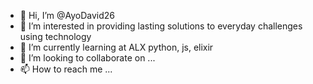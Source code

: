 - 👋 Hi, I’m @AyoDavid26
- 👀 I’m interested in providing lasting solutions to everyday challenges using technology
- 🌱 I’m currently learning at ALX python, js, elixir
- 💞️ I’m looking to collaborate on ...
- 📫 How to reach me ...

<!---
AyoDavid26/AyoDavid26 is a ✨ special ✨ repository because its `README.md` (this file) appears on your GitHub profile.
You can click the Preview link to take a look at your changes.
--->
